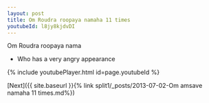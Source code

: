 ```yaml
---
layout: post
title: Om Roudra roopaya namaha 11 times
youtubeId: l8jy8kjdvDI
---
```

 
 
Om Roudra roopaya nama 
 
 -  Who has a very angry appearance 
 
  
 
  
 
 
 
 
 
 


{% include youtubePlayer.html id=page.youtubeId %}
 
[Next]({{ site.baseurl }}{% link  split1/_posts/2013-07-02-Om amsave namaha 11 times.md%})
 
